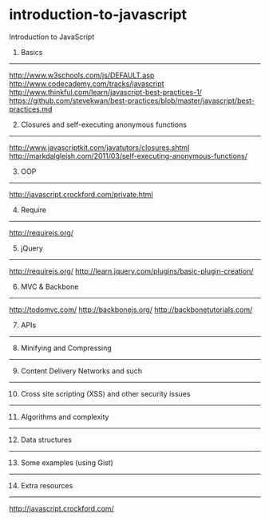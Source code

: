 introduction-to-javascript
==========================

Introduction to JavaScript

1. Basics
---

http://www.w3schools.com/js/DEFAULT.asp
http://www.codecademy.com/tracks/javascript
http://www.thinkful.com/learn/javascript-best-practices-1/
https://github.com/stevekwan/best-practices/blob/master/javascript/best-practices.md


2. Closures and self-executing anonymous functions
---

http://www.javascriptkit.com/javatutors/closures.shtml
http://markdalgleish.com/2011/03/self-executing-anonymous-functions/

3. OOP
---

http://javascript.crockford.com/private.html

4. Require
---

http://requirejs.org/

5. jQuery
---

http://requirejs.org/
http://learn.jquery.com/plugins/basic-plugin-creation/

6. MVC & Backbone
---

http://todomvc.com/
http://backbonejs.org/
http://backbonetutorials.com/

7. APIs
---

8. Minifying and Compressing
---

9. Content Delivery Networks and such
---

10. Cross site scripting (XSS) and other security issues
---

11. Algorithms and complexity
---

12. Data structures
---

13. Some examples (using Gist)
---

14. Extra resources
---

http://javascript.crockford.com/

